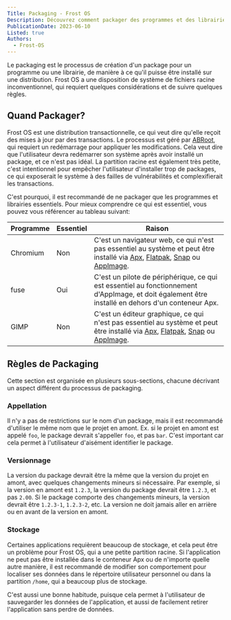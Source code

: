 ```yaml
---
Title: Packaging - Frost OS
Description: Découvrez comment packager des programmes et des librairies pour Frost OS.
PublicationDate: 2023-06-10
Listed: true
Authors: 
  - Frost-OS
---
```


Le packaging est le processus de création d'un package pour un programme ou une librairie,
de manière à ce qu'il puisse être installé sur une distribution. Frost OS a une
disposition de système de fichiers racine inconventionnel, qui requiert quelques
considérations et de suivre quelques règles.

## Quand Packager?

Frost OS est une distribution transactionnelle, ce qui veut dire qu'elle
reçoit des mises à jour par des transactions. Le processus est géré par [ABRoot](/docs/ABRoot),
qui requiert un redémarrage pour appliquer les modifications. Cela veut dire
que l'utilisateur devra redémarrer son système après avoir installé un
package, et ce n'est pas idéal. La partition racine est également très petite,
c'est intentionnel pour empêcher l'utilisateur d'installer trop de packages,
ce qui exposerait le système à des failles de vulnérabilités et complexifierait
les transactions.

C'est pourquoi, il est recommandé de ne packager que les programmes et librairies
essentiels. Pour mieux comprendre ce qui est essentiel, vous pouvez vous référencer
au tableau suivant:

| Programme | Essentiel | Raison                                                                                                                                                                                                                                                        |
| --------- | --------- | ------------------------------------------------------------------------------------------------------------------------------------------------------------------------------------------------------------------------------------------------------------- |
| Chromium  | Non       | C'est un navigateur web, ce qui n'est pas essentiel au système et peut être installé via [Apx](/docs/apx), [Flatpak](https://handbook.vanillaos.org/2022/12/09/install-flatpaks.html), [Snap](https://snapcraft.io/) ou [AppImage](https://appimage.org/).    |
| fuse      | Oui       | C'est un pilote de périphérique, ce qui est essentiel au fonctionnement d'AppImage, et doit également être installé en dehors d'un conteneur Apx.                                                                                                             |
| GIMP      | Non       | C'est un éditeur graphique, ce qui n'est pas essentiel au système et peut être installé via [Apx](/docs/apx), [Flatpak](https://handbook.vanillaos.org/2022/12/09/install-flatpaks.html), [Snap](https://snapcraft.io/) ou [AppImage](https://appimage.org/). |

## Règles de Packaging

Cette section est organisée en plusieurs sous-sections, chacune décrivant
un aspect différent du processus de packaging.

### Appellation

Il n'y a pas de restrictions sur le nom d'un package, mais il est recommandé
d'utiliser le même nom que le projet en amont. Ex. si le projet en amont est
appelé `foo`, le package devrait s'appeller `foo`, et pas `bar`. C'est
important car cela permet à l'utilisateur d'aisément identifier le package.

### Versionnage

La version du package devrait être la même que la version du projet en amont,
avec quelques changements mineurs si nécessaire. Par exemple, si la version
en amont est `1.2.3`, la version du package devrait être `1.2.3`, et pas `2.00`.
Si le package comporte des changements mineurs, la version devrait être `1.2.3-1`,
`1.2.3-2`, etc. La version ne doit jamais aller en arrière ou en avant de la
version en amont.

### Stockage

Certaines applications requièrent beaucoup de stockage, et cela peut être un
problème pour Frost OS, qui a une petite partition racine. Si l'application
ne peut pas être installée dans le conteneur Apx ou de n'importe quelle autre
manière, il est recommandé de modifier son comportement pour localiser ses
données dans le répertoire utilisateur personnel ou dans la partition `/home`,
qui a beaucoup plus de stockage.

C'est aussi une bonne habitude, puisque cela permet à l'utilisateur de
sauvegarder les données de l'application, et aussi de facilement retirer
l'application sans perdre de données.
